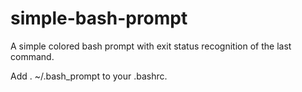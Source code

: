 # simple-bash-prompt
A simple colored bash prompt with exit status recognition of the last command.

Add . ~/.bash_prompt to your .bashrc.
